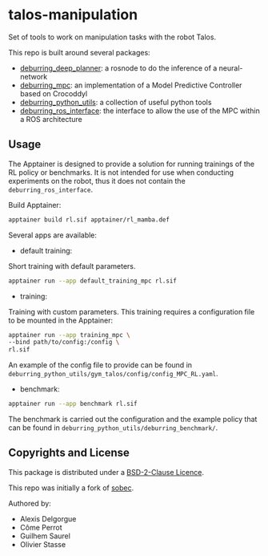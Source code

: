 # talos-manipulation

Set of tools to work on manipulation tasks with the robot Talos.

This repo is built around several packages:

- [deburring_deep_planner](./deburring-deep-planner/README.md): a rosnode to do the inference of a neural-network
- [deburring_mpc](./deburring-mpc/README.md): an implementation of a Model Predictive Controller based on Crocoddyl
- [deburring_python_utils](./deburring-python-utils/README.md): a collection of useful python tools
- [deburring_ros_interface](./deburring-ros-interface/README.md): the interface to allow the use of the MPC within a ROS architecture

## Usage

The Apptainer is designed to provide a solution for running trainings of the RL policy or benchmarks.
It is not intended for use when conducting experiments on the robot, thus it does not contain the `deburring_ros_interface`.

Build Apptainer:

```bash
apptainer build rl.sif apptainer/rl_mamba.def
```

Several apps are available:

- default training:

Short training with default parameters.

```bash
apptainer run --app default_training_mpc rl.sif
```

- training:

Training with custom parameters.
This training requires a configuration file to be mounted in the Apptainer:

```bash
apptainer run --app training_mpc \
--bind path/to/config:/config \
rl.sif
```

An example of the config file to provide can be found in `deburring_python_utils/gym_talos/config/config_MPC_RL.yaml`.

- benchmark:

```bash
apptainer run --app benchmark rl.sif
```

The benchmark is carried out the configuration and the example policy that can be found in `deburring_python_utils/deburring_benchmark/`.

## Copyrights and License

This package is distributed under a [BSD-2-Clause Licence](./LICENSE).

This repo was initially a fork of [sobec](https://github.com/MeMory-of-MOtion/sobec).

Authored by:

- Alexis Delgorgue
- Côme Perrot
- Guilhem Saurel
- Olivier Stasse
